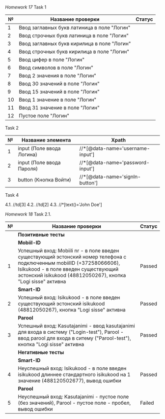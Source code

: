 _Homework 17_
Task 1

| №  | Название проверки                           | Статус |        
|----|---------------------------------------------|--------|
| 1  | Ввод заглавных букв латиница в поле "Логин" |        |
| 2  | Ввод строчных букв латиница в поле "Логин"  |        |
| 3  | Ввод заглавных букв кирилица в поле "Логин" |        |
| 4  | Ввод строчных букв кирилица в поле "Логин"  |        |
| 5  | Ввод цифер в поле "Логин"                   |        |
| 6  | Ввод символов в поле "Логин"                |        |
| 7  | Ввод 2 значения в поле "Логин"              |        |
| 8  | Ввод 30 значений в поле "Логин"             |        |
| 9  | Ввод 15 значений в поле "Логин"             |        |
| 10 | Ввод 1 значение в поле "Логин"              |        |  
| 11 | Ввод 31 значение в поле "Логин"             |        |
| 12 | Пустое поле "Логин"                         |        |


Task 2

| № | Название элемента         | Xpath                            |        
|---|---------------------------|----------------------------------|
| 1 | input (Поле ввода Логина) | //*[@data-name='username-input'] |
| 2 | input (Поле ввода Пароля) | //*[@data-name='password-input'] |
| 3 | button (Кнопка Войти)     | //*[@data-name='signIn-button']  |


Task 4

4.1. //td[3]
4.2. //td[2]
4.3. //*[text()='John Doe']


_Homework 18_
Task 2.1.

| №  | Название проверки                                                                                                                                                                                                             | Статус |        
|----|-------------------------------------------------------------------------------------------------------------------------------------------------------------------------------------------------------------------------------|--------|
|    | **Позитивные тесты**                                                                                                                                                                                                          |        |
|    | **Mobiil-ID**                                                                                                                                                                                                                 |        |
| 1  | Успешный вход: Mobiili nr - в поле введен существующий эстонский номер телефона с подключенным mobiilID (+37258066606), Isikukood - в поле введен существующий эстонский isikukood (48812050267), кнопка "Logi sisse" активна | Passed |
|    | **Smart-ID**                                                                                                                                                                                                                  |        |
| 2  | Успешный вход: Isikukood - в поле введен существующий эстонский isikukood (48812050267), кнопка "Logi sisse" активна                                                                                                          | Passed |
|    | **Parool**                                                                                                                                                                                                                    |        |
| 3  | Успешный вход: Kasutajanimi - ввод kasutajanimi для входа в систему ("Login-test"), Parool - ввод parool для входа в ситему ("Parool-test"), кнопка "Logi sisse" активна                                                      | Passed |
|    | **Негативные тесты**                                                                                                                                                                                                          |        |
|    | **Smart-ID**                                                                                                                                                                                                                  |        |
| 4  | Неуспешный вход: Isikukood - в поле введен isikukood длиннее стандартного isikukood на 1 значение (488120502677), вывод ошибки                                                                                                | Passed |
|    | **Parool**                                                                                                                                                                                                                    |        |
| 5  | Неуспешный вход: Kasutajanimi - пустое поле (без значений), Parool - пустое поле - пробел, вывод ошибки                                                                                                                       | Failed |
